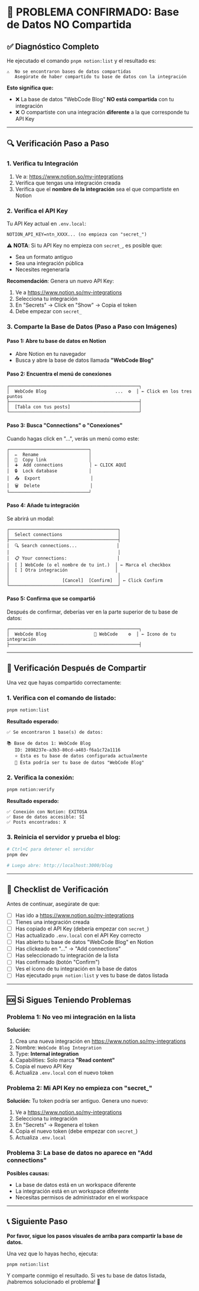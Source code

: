 # 🚨 PROBLEMA CONFIRMADO: Base de Datos NO Compartida

## ✅ Diagnóstico Completo

He ejecutado el comando `pnpm notion:list` y el resultado es:

```
⚠️  No se encontraron bases de datos compartidas
   Asegúrate de haber compartido tu base de datos con la integración
```

**Esto significa que:**
- ❌ La base de datos "WebCode Blog" **NO está compartida** con tu integración
- ❌ O compartiste con una integración **diferente** a la que corresponde tu API Key

---

## 🔍 Verificación Paso a Paso

### 1. Verifica tu Integración

1. Ve a: https://www.notion.so/my-integrations
2. Verifica que tengas una integración creada
3. Verifica que el **nombre de la integración** sea el que compartiste en Notion

### 2. Verifica el API Key

Tu API Key actual en `.env.local`:
```
NOTION_API_KEY=ntn_XXXX... (no empieza con "secret_")
```

⚠️ **NOTA**: Si tu API Key no empieza con `secret_`, es posible que:
- Sea un formato antiguo
- Sea una integración pública
- Necesites regenerarla

**Recomendación**: Genera un nuevo API Key:
1. Ve a https://www.notion.so/my-integrations
2. Selecciona tu integración
3. En "Secrets" → Click en "Show" → Copia el token
4. Debe empezar con `secret_`

### 3. Comparte la Base de Datos (Paso a Paso con Imágenes)

#### **Paso 1: Abre tu base de datos en Notion**
- Abre Notion en tu navegador
- Busca y abre la base de datos llamada **"WebCode Blog"**

#### **Paso 2: Encuentra el menú de conexiones**
```
┌─────────────────────────────────────────────────┐
│  WebCode Blog                          ...  ⚙️  │ ← Click en los tres puntos
├─────────────────────────────────────────────────┤
│  [Tabla con tus posts]                          │
└─────────────────────────────────────────────────┘
```

#### **Paso 3: Busca "Connections" o "Conexiones"**
Cuando hagas click en "...", verás un menú como este:
```
┌──────────────────────────────┐
│  ✏️  Rename                   │
│  🔗  Copy link                │
│  ➕  Add connections          │ ← CLICK AQUÍ
│  🔒  Lock database            │
│  📤  Export                   │
│  🗑️  Delete                   │
└──────────────────────────────┘
```

#### **Paso 4: Añade tu integración**
Se abrirá un modal:
```
┌─────────────────────────────────────────┐
│  Select connections                     │
├─────────────────────────────────────────┤
│  🔍 Search connections...               │
│                                         │
│  📋 Your connections:                   │
│  [ ] WebCode (o el nombre de tu int.)  │ ← Marca el checkbox
│  [ ] Otra integración                  │
│                                         │
│                    [Cancel]  [Confirm]  │ ← Click Confirm
└─────────────────────────────────────────┘
```

#### **Paso 5: Confirma que se compartió**
Después de confirmar, deberías ver en la parte superior de tu base de datos:
```
┌─────────────────────────────────────────────────┐
│  WebCode Blog                  🔗 WebCode    ⚙️  │ ← Icono de tu integración
├─────────────────────────────────────────────────┤
```

---

## 🧪 Verificación Después de Compartir

Una vez que hayas compartido correctamente:

### 1. Verifica con el comando de listado:
```bash
pnpm notion:list
```

**Resultado esperado:**
```
✅ Se encontraron 1 base(s) de datos:

📚 Base de datos 1: WebCode Blog
   ID: 2898237e-a3b3-80cd-a403-f6a1c72a1116
   ⭐ Esta es tu base de datos configurada actualmente
   🎯 Esta podría ser tu base de datos "WebCode Blog"
```

### 2. Verifica la conexión:
```bash
pnpm notion:verify
```

**Resultado esperado:**
```
✅ Conexión con Notion: EXITOSA
✅ Base de datos accesible: SÍ
✅ Posts encontrados: X
```

### 3. Reinicia el servidor y prueba el blog:
```bash
# Ctrl+C para detener el servidor
pnpm dev

# Luego abre: http://localhost:3000/blog
```

---

## 🎯 Checklist de Verificación

Antes de continuar, asegúrate de que:

- [ ] Has ido a https://www.notion.so/my-integrations
- [ ] Tienes una integración creada
- [ ] Has copiado el API Key (debería empezar con `secret_`)
- [ ] Has actualizado `.env.local` con el API Key correcto
- [ ] Has abierto tu base de datos "WebCode Blog" en Notion
- [ ] Has clickeado en "..." → "Add connections"
- [ ] Has seleccionado tu integración de la lista
- [ ] Has confirmado (botón "Confirm")
- [ ] Ves el icono de tu integración en la base de datos
- [ ] Has ejecutado `pnpm notion:list` y ves tu base de datos listada

---

## 🆘 Si Sigues Teniendo Problemas

### Problema 1: No veo mi integración en la lista

**Solución:**
1. Crea una nueva integración en https://www.notion.so/my-integrations
2. Nombre: `WebCode Blog Integration`
3. Type: **Internal integration**
4. Capabilities: Solo marca **"Read content"**
5. Copia el nuevo API Key
6. Actualiza `.env.local` con el nuevo token

### Problema 2: Mi API Key no empieza con "secret_"

**Solución:**
Tu token podría ser antiguo. Genera uno nuevo:
1. Ve a https://www.notion.so/my-integrations
2. Selecciona tu integración
3. En "Secrets" → Regenera el token
4. Copia el nuevo token (debe empezar con `secret_`)
5. Actualiza `.env.local`

### Problema 3: La base de datos no aparece en "Add connections"

**Posibles causas:**
- La base de datos está en un workspace diferente
- La integración está en un workspace diferente
- Necesitas permisos de administrador en el workspace

---

## 📞 Siguiente Paso

**Por favor, sigue los pasos visuales de arriba para compartir la base de datos.**

Una vez que lo hayas hecho, ejecuta:
```bash
pnpm notion:list
```

Y comparte conmigo el resultado. Si ves tu base de datos listada, ¡habremos solucionado el problema! 🎉
